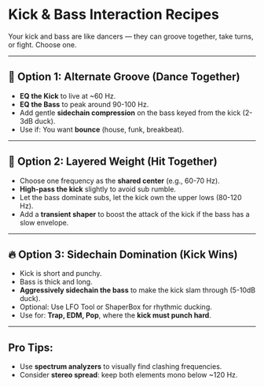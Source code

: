 # Kick & Bass Interaction Recipes

Your kick and bass are like dancers — they can groove together, take turns, or fight. Choose one.

---

## 🔁 Option 1: **Alternate Groove (Dance Together)**
- **EQ the Kick** to live at ~60 Hz.
- **EQ the Bass** to peak around 90-100 Hz.
- Add gentle **sidechain compression** on the bass keyed from the kick (2-3dB duck).
- Use if: You want **bounce** (house, funk, breakbeat).

---

## 🔄 Option 2: **Layered Weight (Hit Together)**
- Choose one frequency as the **shared center** (e.g., 60-70 Hz).
- **High-pass the kick** slightly to avoid sub rumble.
- Let the bass dominate subs, let the kick own the upper lows (80-120 Hz).
- Add a **transient shaper** to boost the attack of the kick if the bass has a slow envelope.

---

## 🔥 Option 3: **Sidechain Domination (Kick Wins)**
- Kick is short and punchy.
- Bass is thick and long.
- **Aggressively sidechain the bass** to make the kick slam through (5-10dB duck).
- Optional: Use LFO Tool or ShaperBox for rhythmic ducking.
- Use for: **Trap, EDM, Pop**, where the **kick must punch hard**.

---

## Pro Tips:
- Use **spectrum analyzers** to visually find clashing frequencies.
- Consider **stereo spread**: keep both elements mono below ~120 Hz.
